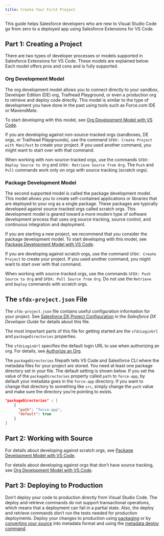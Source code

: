 ```yaml
---
title: Create Your First Project
---
```


This guide helps Salesforce developers who are new to Visual Studio Code go from zero to a deployed app using Salesforce Extensions for VS Code.

## Part 1: Creating a Project

There are two types of developer processes or models supported in Salesforce Extensions for VS Code. These models are explained below. Each model offers pros and cons and is fully supported.

### Org Development Model

The org development model allows you to connect directly to your sandbox, Developer Edition (DE) org, Trailhead Playground, or even a production org to retrieve and deploy code directly. This model is similar to the type of development you have done in the past using tools such as Force.com IDE or MavensMate.

To start developing with this model, see [Org Development Model with VS Code](../user-guide/org-development-model).

If you are developing against non-source-tracked orgs (sandboxes, DE orgs, or Trailhead Playgrounds), use the command `SFDX: Create Project with Manifest` to create your project. If you used another command, you might want to start over with that command.

When working with non-source-tracked orgs, use the commands `SFDX: Deploy Source to Org` and `SFDX: Retrieve Source from Org`. The `Push` and `Pull` commands work only on orgs with source tracking (scratch orgs).

### Package Development Model

The second supported model is called the package development model. This model allows you to create self-contained applications or libraries that are deployed to your org as a single package. These packages are typically developed against source-tracked orgs called scratch orgs. This development model is geared toward a more modern type of software development process that uses org source tracking, source control, and continuous integration and deployment.

If you are starting a new project, we recommend that you consider the package development model. To start developing with this model, see [Package Development Model with VS Code](../user-guide/package-development-model).

If you are developing against scratch orgs, use the command `SFDX: Create Project` to create your project. If you used another command, you might want to start over with that command.

When working with source-tracked orgs, use the commands `SFDX: Push Source to Org` and `SFDX: Pull Source from Org`. Do not use the `Retrieve` and `Deploy` commands with scratch orgs.

## The `sfdx-project.json` File

The `sfdx-project.json` file contains useful configuration information for your project. See [Salesforce DX Project Configuration](https://developer.salesforce.com/docs/atlas.en-us.sfdx_dev.meta/sfdx_dev/sfdx_dev_ws_config.htm) in the _Salesforce DX Developer Guide_ for details about this file.

The most important parts of this file for getting started are the `sfdcLoginUrl` and `packageDirectories` properties.

The `sfdcLoginUrl` specifies the default login URL to use when authorizing an org. For details, see [Authorize an Org](#authorize-an-org).

The `packageDirectories` filepath tells VS Code and Salesforce CLI where the metadata files for your project are stored. You need at least one package directory set in your file. The default setting is shown below. If you set the value of the `packageDirectories` property called `path` to `force-app`, by default your metadata goes in the `force-app` directory. If you want to change that directory to something like `src`, simply change the `path` value and make sure the directory you’re pointing to exists.

```json
"packageDirectories" : [
    {
      "path": "force-app",
      "default": true
    }
]
```

## Part 2: Working with Source

For details about developing against scratch orgs, see [Package Development Model with VS Code](../user-guide/package-development-model).

For details about developing against orgs that don’t have source tracking, see [Org Development Model with VS Code](../user-guide/org-development-model).

## Part 3: Deploying to Production

Don’t deploy your code to production directly from Visual Studio Code. The deploy and retrieve commands do not support transactional operations, which means that a deployment can fail in a partial state. Also, the deploy and retrieve commands don’t run the tests needed for production deployments. Deploy your changes to production using [packaging](https://developer.salesforce.com/docs/atlas.en-us.sfdx_dev.meta/sfdx_dev/sfdx_dev_dev2gp.htm) or by [converting your source](https://developer.salesforce.com/docs/atlas.en-us.sfdx_cli_reference.meta/sfdx_cli_reference/cli_reference_force_source.htm#cli_reference_convert) into metadata format and using the [metadata deploy command](https://developer.salesforce.com/docs/atlas.en-us.sfdx_cli_reference.meta/sfdx_cli_reference/cli_reference_force_mdapi.htm#cli_reference_deploy).
